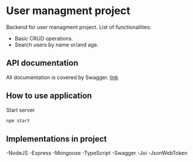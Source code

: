 # User managment project

Backend for user managment project. List of functionalities:

- Basic CRUD operations.
- Search users by name or/and age.

## API documentation

All documentation is covered by Swagger. [link](http://localhost:3000/docs/)

## How to use application

Start server

```sh
npm start
```

## Implementations in project

-NodeJS
-Express
-Mongoose
-TypeScript
-Swagger
-Joi
-JsonWebToken
